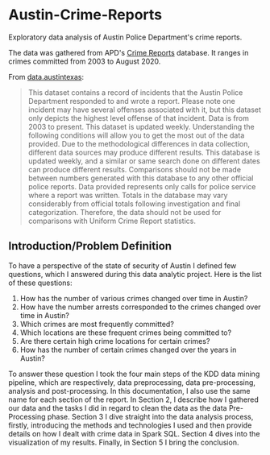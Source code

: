 # Austin-Crime-Reports

Exploratory data analysis of Austin Police Department's crime reports.

The data was gathered from APD's [Crime Reports](https://data.austintexas.gov/Public-Safety/Crime-Reports/fdj4-gpfu) database. It ranges in crimes committed from 2003 to August 2020. 

From [data.austintexas](https://data.austintexas.gov/Public-Safety/Crime-Reports/fdj4-gpfu):
> This dataset contains a record of incidents that the Austin Police Department responded to and wrote a report. Please note one incident may have several offenses associated with it, but this dataset only depicts the highest level offense of that incident. Data is from 2003 to present. This dataset is updated weekly. Understanding the following conditions will allow you to get the most out of the data provided. Due to the methodological differences in data collection, different data sources may produce different results. This database is updated weekly, and a similar or same search done on different dates can produce different results. Comparisons should not be made between numbers generated with this database to any other official police reports. Data provided represents only calls for police service where a report was written. Totals in the database may vary considerably from official totals following investigation and final categorization. Therefore, the data should not be used for comparisons with Uniform Crime Report statistics.

## Introduction/Problem Definition

To have a perspective of the state of security of Austin I defined few questions, which I answered during this data analytic project. Here is the list of these questions:
1. How has the number of various crimes changed over time in Austin?
2. How have the number arrests corresponded to the crimes changed over time in Austin?
3. Which crimes are most frequently committed?
4. Which locations are these frequent crimes being committed to?
5. Are there certain high crime locations for certain crimes?
6. How has the number of certain crimes changed over the years in Austin?

To answer these question I took the four main steps of the KDD data mining pipeline, which are respectively, data preprocessing, data pre-processing, analysis and post-processing. In this documentation, I also use the same name for each section of the report. In Section 2, I describe how I gathered our data and the tasks I did in regard to clean the data as the data Pre-Processing phase. Section 3 I dive straight into the data analysis process, firstly, introducing the methods and technologies I used and then provide details on how I dealt with crime data in Spark SQL. Section 4 dives into the visualization of my results. Finally, in Section 5 I bring the conclusion.
